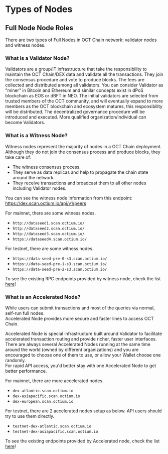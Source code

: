 #  Types of Nodes


## Full Node Node Roles

There are two types of Full Nodes in OCT Chain network: validator nodes and witness nodes.

### What is a Validator Node?

Validators are a group/IT infrastructure that take the responsibility to maintain the OCT
Chain/DEX data and validate all the transactions. They join the consensus procedure and
vote to produce blocks. The fees are collected and distributed among all validators.
You can consider Validator as "miner" in Bitcoin and Ethereum and similar concepts exist in dPoS
blockchain as EOS or dBFT in NEO. The initial validators are selected from trusted members of the
OCT community, and will eventually expand to more members as the OCT blockchain and
ecosystem matures, this responsibility will be distributed. The decentralized governance procedure
will be introduced and executed. More qualified organization/individual can become Validators.


### What is a Witness Node?

Witness nodes represent the majority of nodes in a OCT Chain deployment. Although they do not join the consensus process
and produce blocks, they take care of:

- The witness consensus process.
- They serve as data replicas and help to propagate the chain state around the network.
- They receive transactions and broadcast them to all other nodes including Validator nodes.

You can see the witness node information from this endpoint: https://dex.scan.octium.io/api/v1/peers

For mainnet, there are some witness nodes.

- `http://dataseed1.scan.octium.io/`
- `http://dataseed2.scan.octium.io/`
- `http://dataseed3.scan.octium.io/`
- `https://dataseed4.scan.octium.io/`

For testnet, there are some witness nodes.

- `https://data-seed-pre-0-s3.scan.octium.io/`
- `https://data-seed-pre-1-s3.scan.octium.io/`
- `https://data-seed-pre-2-s3.scan.octium.io/`

To see the existing RPC endpoints provided by witness node, check the list  [here](../../api-reference/node-rpc.md)!

### What is an Accelerated Node?

While users can submit transactions and most of the queries via normal, self-run full nodes.<br/>
Accelerated Node provides more secure and faster lines to access OCT Chain.

Accelerated Node is special infrastructure built around Validator to facilitate accelerated transaction
routing and provide richer, faster user interfaces. There are always several Accelerated Nodes running
at the same time around the world (owned by different organizations) and you are encouraged to choose
one of them to use, or allow your Wallet choose one randomly.<br/>
For rapid API access, you'd better stay with one Accelerated Node to get better performance.

For mainnet, there are more accelerated nodes.

- `dex-atlantic.scan.octium.io`
- `dex-asiapacific.scan.octium.io`
- `dex-european.scan.octium.io`

For testnet, there are 2 accelerated nodes setup as below. API users should try to use them directly.

- `testnet-dex-atlantic.scan.octium.io`
- `testnet-dex-asiapacific.scan.octium.io`

To see the existing endpoints provided by Accelerated node, check the list [here](../../api-reference/dex-api/paths.md)!

